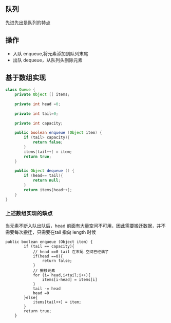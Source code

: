 ## 队列
先进先出是队列的特点
## 操作
- 入队 enqueue,将元素添加到队列末尾
- 出队 dequeue，从队列头删除元素

## 基于数组实现
```java
class Queue {
    private Object [] items;
    
    private int head =0;
    
    private int tail=0;
    
    private int capacity;
    
    public boolean enqueue (Object item) {
        if (tail> capacity){
            return false;
        }
        items[tail++] = item;
        return true;
    }
    
    public Object dequeue () {
        if (head== tail){
            return null;
        }
        return items[head++];
    }
}
```

### 上述数组实现的缺点  
当元素不断入队出队后，head 前面有大量空间不可用，因此需要搬迁数据，并不需要每次搬迁，只需要在tail 指向 length 时候
```
public boolean enqueue (Object item) {
        if (tail == capacity){
            // head ==0 tail 在末尾 空间已经满了
            if(head ==0){
                return false;
            }
            // 搬移元素
            for (i= head,i<tail;i++){
                items[i-head] = items[i]
            }
            tail -= head
            head =0
        }else{
            items[tail++] = item;
        }
        return true;
    }
```
